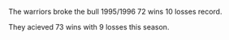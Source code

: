 The warriors broke the bull 1995/1996 72 wins 10 losses record.

They acieved 73 wins with 9 losses this season.